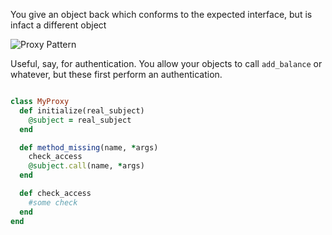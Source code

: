 You give an object back which conforms to the expected interface, but is infact
a different object

![Proxy Pattern](http://yuml.me/19ff7081)

Useful, say, for authentication.  You allow your objects to call `add_balance` or
whatever, but these first perform an authentication.

```ruby

class MyProxy
  def initialize(real_subject)
    @subject = real_subject
  end

  def method_missing(name, *args)
    check_access
    @subject.call(name, *args)
  end

  def check_access
    #some check
  end
end

```
